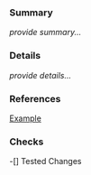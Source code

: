### Summary
_provide summary..._
### Details
_provide details..._
### References
[Example](www.google.com)
### Checks
-[] Tested Changes

